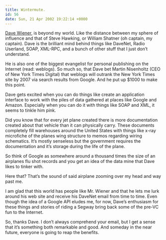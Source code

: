 ```yaml
---
title: Wintermute.
id: 56
date: Sun, 21 Apr 2002 19:22:14 +0000
---
```


[Dave Wiener](http://davenet.userland.com/2002/04/21/theMindOfGoogle), is beyond my world. Like the distance between my sphere of influence and that of Steve Hawking, or William Shatner (oh captain, my captain). Dave is the brilliant mind behind things like DaveNet, Radio Userland, <span class="caps">SOAP</span>, <span class="caps">XML-RPC</span>, and a bunch of other stuff that I just don’t understand.  

He is also one of the biggest evangelist for personal publishing on the Internet (read: weblogs). So much so, that Dave bet Martin Nisenholtz (<span class="caps">CEO</span> of New York Times Digital) that weblogs will outrank the New York Times site by 2007 via search results from Google. And he put up $1000 to make this point.  

Dave gets excited when you can do things like create an application interface to work with the piles of data gathered at places like Google and Amazon. Especially when you can do it with things like <span class="caps">SOAP</span> and <span class="caps">XML</span>, it seems to tinkle him pink.  

Did you know that for every jet plane created there is more documentation created about that vehicle than it can physically carry. These documents completely fill warehouses around the United States with things like x-ray microfiche of the planes wing structure to memos regarding wiring schematics. It’s mostly senseless but the government requires the documentation and it’s storage during the life of the plane.  

So think of Google as somewhere around a thousand times the size of an airplanes flu shot records and you get an idea of the data mine that Dave likes to tinker with.  

Here that? That’s the sound of said airplane zooming over my head and way past me.  

I am glad that this world has people like Mr. Wiener and that he lets me lurk around his web site and receive his DaveNet email from time to time. Even though the idea of a Google <span class="caps">API</span> eludes me, for now, Dave’s enthusiasm for these things and stories of riding a Segway bring back some of the pre-<span class="caps">VC</span> fun to the Internet.  

So, thanks Dave. I don’t always comprehend your email, but I get a sense that it’s something both remarkable and good. And someday in the near future, everyone is going to reap the benefits.






